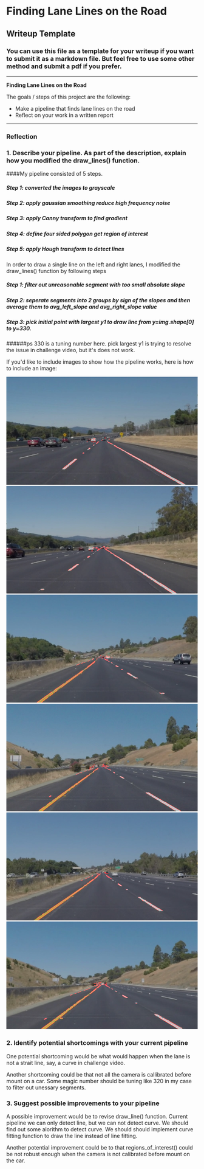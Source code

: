 # **Finding Lane Lines on the Road** 

## Writeup Template

### You can use this file as a template for your writeup if you want to submit it as a markdown file. But feel free to use some other method and submit a pdf if you prefer.

---

**Finding Lane Lines on the Road**

The goals / steps of this project are the following:
* Make a pipeline that finds lane lines on the road
* Reflect on your work in a written report


[//]: # (Image References)

[image1]: ./test_images_output/solidWhiteCurve.jpg    "solidWhiteCurve"
[image2]: ./test_images_output/solidWhiteRight.jpg    "solidWhiteRight"
[image3]: ./test_images_output/solidYellowCurve.jpg   "solidYellowCurve"
[image4]: ./test_images_output/solidYellowCurve2.jpg  "solidYellowCurve2"
[image5]: ./test_images_output/solidYellowLeft.jpg    "solidYellowLeft"
[image6]: ./test_images_output/whiteCarLaneSwitch.jpg "whiteCarLaneSwitch"
                               







---

### Reflection

### 1. Describe your pipeline. As part of the description, explain how you modified the draw_lines() function.

####My pipeline consisted of 5 steps. 
##### Step 1: converted the images to grayscale
##### Step 2: apply gaussian smoothing reduce high frequency noise 
##### Step 3: apply Canny transform to find gradient 
##### Step 4: define four sided polygon get region of interest 
##### Step 5: apply Hough transform to detect lines 

In order to draw a single line on the left and right lanes, I modified the draw_lines() function by following steps
##### Step 1: filter out unreasonable segment with too small absolute slope
##### Step 2: seperate segments into 2 groups by sign of the slopes and then average them to avg_left_slope and avg_right_slope value
##### Step 3: pick initial point with largest y1  to draw line from y=img.shape[0] to y=330. 
######ps 330 is a tuning number here.  pick largest y1 is trying to resolve the issue in challenge video, but it's does not work.



If you'd like to include images to show how the pipeline works, here is how to include an image: 

![alt text][image1]
![alt text][image2]
![alt text][image3]
![alt text][image4]
![alt text][image5]
![alt text][image6]


### 2. Identify potential shortcomings with your current pipeline


One potential shortcoming would be what would happen when the lane is not a strait line, say, a curve in challenge video.

Another shortcoming could be that not all the camera is callibrated before mount on a car. Some magic number should be tuning like 320 in my case to filter out unessary segments.


### 3. Suggest possible improvements to your pipeline

A possible improvement would be to revise draw_line() function. 
Current pipeline we can only detect line, but we can not detect curve. We should find out some alorithm to detect curve. We should should implement curve fitting function to draw the line instead of line fitting.

Another potential improvement could be to that regions_of_interest() could be not robust enough when the camera is not calibrated before mount on the car.
